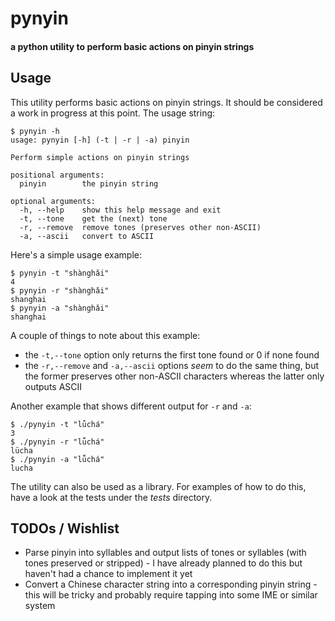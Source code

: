 # pynyin

#### a python utility to perform basic actions on pinyin strings

## Usage
This utility performs basic actions on pinyin strings. It should be considered
a work in progress at this point. The usage string:

```
$ pynyin -h
usage: pynyin [-h] (-t | -r | -a) pinyin

Perform simple actions on pinyin strings

positional arguments:
  pinyin        the pinyin string

optional arguments:
  -h, --help    show this help message and exit
  -t, --tone    get the (next) tone
  -r, --remove  remove tones (preserves other non-ASCII)
  -a, --ascii   convert to ASCII
```

Here's a simple usage example:

```
$ pynyin -t "shànghǎi"
4
$ pynyin -r "shànghǎi"
shanghai
$ pynyin -a "shànghǎi"
shanghai
```

A couple of things to note about this example:
* the `-t,--tone` option only returns the first tone found or 0 if none found
* the `-r,--remove` and `-a,--ascii` options *seem* to do the same thing, but the former preserves other non-ASCII characters whereas the latter only outputs ASCII

Another example that shows different output for `-r` and `-a`:

```
$ ./pynyin -t "lǚchá"
3
$ ./pynyin -r "lǚchá"
lücha
$ ./pynyin -a "lǚchá"
lucha
```

The utility can also be used as a library. For examples of how to do this, have a look at the tests under the _tests_ directory.


## TODOs / Wishlist
* Parse pinyin into syllables and output lists of tones or syllables (with tones preserved or stripped) - I have already planned to do this but haven't had a chance to implement it yet
* Convert a Chinese character string into a corresponding pinyin string - this will be tricky and probably require tapping into some IME or similar system

